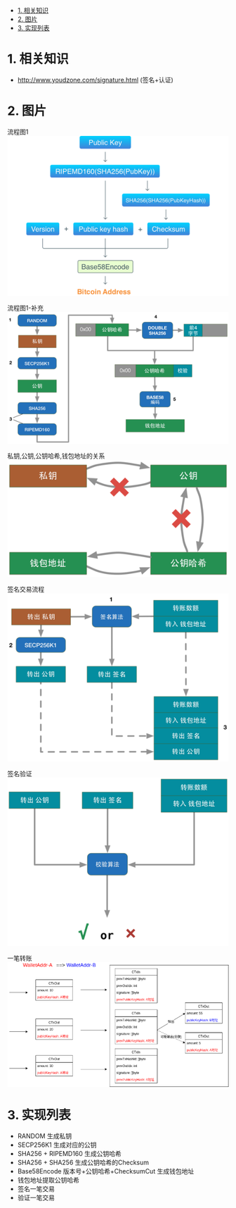 <!-- TOC -->

- [1. 相关知识](#1-相关知识)
- [2. 图片](#2-图片)
- [3. 实现列表](#3-实现列表)

<!-- /TOC -->

<a id="markdown-1-相关知识" name="1-相关知识"></a>
# 1. 相关知识

* http://www.youdzone.com/signature.html (签名+认证)

<a id="markdown-2-图片" name="2-图片"></a>
# 2. 图片

流程图1  
![](../../pig/address-generation-scheme.png)

流程图1-补充  
![](../../pig/address-generation-extra.png)

私钥,公钥,公钥哈希,钱包地址的关系  
![](../../pig/relation.png)

签名交易流程  
![](../../pig/sign_workflow.png)

签名验证  
![](../../pig/sign_verify.png)

一笔转账  
![](../../pig/transfer_confirm.png)

<a id="markdown-3-实现列表" name="3-实现列表"></a>
# 3. 实现列表
* RANDOM 生成私钥
* SECP256K1 生成对应的公钥
* SHA256 + RIPEMD160 生成公钥哈希
* SHA256 + SHA256 生成公钥哈希的Checksum
* Base58Encode 版本号+公钥哈希+ChecksumCut 生成钱包地址
* 钱包地址提取公钥哈希
* 签名一笔交易
* 验证一笔交易
 